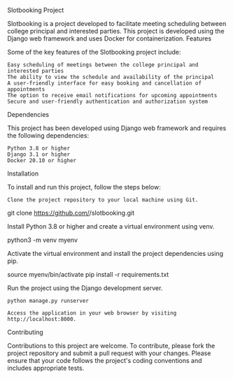 Slotbooking Project

Slotbooking is a project developed to facilitate meeting scheduling between college principal and interested parties. This project is developed using the Django web framework and uses Docker for containerization.
Features

Some of the key features of the Slotbooking project include:

    Easy scheduling of meetings between the college principal and interested parties
    The ability to view the schedule and availability of the principal
    A user-friendly interface for easy booking and cancellation of appointments
    The option to receive email notifications for upcoming appointments
    Secure and user-friendly authentication and authorization system

Dependencies

This project has been developed using Django web framework and requires the following dependencies:

    Python 3.8 or higher
    Django 3.1 or higher
    Docker 20.10 or higher

Installation

To install and run this project, follow the steps below:

    Clone the project repository to your local machine using Git.

   

git clone https://github.com/<username>/slotbooking.git

Install Python 3.8 or higher and create a virtual environment using venv.



python3 -m venv myenv

Activate the virtual environment and install the project dependencies using pip.



source myenv/bin/activate
pip install -r requirements.txt

Run the project using the Django development server.



    python manage.py runserver

    Access the application in your web browser by visiting http://localhost:8000.



Contributing

Contributions to this project are welcome. To contribute, please fork the project repository and submit a pull request with your changes. Please ensure that your code follows the project's coding conventions and includes appropriate tests.
